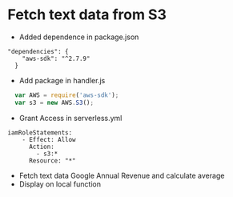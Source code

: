# Fetch text data from S3

* Added dependence in package.json
```
"dependencies": {
    "aws-sdk": "^2.7.9"
  }
```
* Add package in handler.js
```js
  var AWS = require('aws-sdk');
  var s3 = new AWS.S3();
```
* Grant Access in serverless.yml
```
iamRoleStatements:
    - Effect: Allow
      Action:
        - s3:*
      Resource: "*"
```
* Fetch text data Google Annual Revenue and calculate average
* Display on local function
